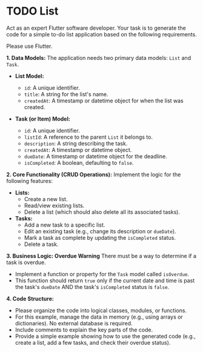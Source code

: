 # TODO List

Act as an expert Flutter software developer. Your task is to generate the code for a simple to-do list application based on the following requirements.

Please use Flutter.

**1. Data Models:**
The application needs two primary data models: `List` and `Task`.

* **List Model:**
    * `id`: A unique identifier.
    * `title`: A string for the list's name.
    * `createdAt`: A timestamp or datetime object for when the list was created.

* **Task (or Item) Model:**
    * `id`: A unique identifier.
    * `listId`: A reference to the parent `List` it belongs to.
    * `description`: A string describing the task.
    * `createdAt`: A timestamp or datetime object.
    * `dueDate`: A timestamp or datetime object for the deadline.
    * `isCompleted`: A boolean, defaulting to `false`.

**2. Core Functionality (CRUD Operations):**
Implement the logic for the following features:

* **Lists:**
    * Create a new list.
    * Read/view existing lists.
    * Delete a list (which should also delete all its associated tasks).
* **Tasks:**
    * Add a new task to a specific list.
    * Edit an existing task (e.g., change its description or `dueDate`).
    * Mark a task as complete by updating the `isCompleted` status.
    * Delete a task.

**3. Business Logic: Overdue Warning**
There must be a way to determine if a task is overdue.

* Implement a function or property for the `Task` model called `isOverdue`.
* This function should return `true` only if the current date and time is past the task's `dueDate` AND the task's `isCompleted` status is `false`.

**4. Code Structure:**
* Please organize the code into logical classes, modules, or functions.
* For this example, manage the data in memory (e.g., using arrays or dictionaries). No external database is required.
* Include comments to explain the key parts of the code.
* Provide a simple example showing how to use the generated code (e.g., create a list, add a few tasks, and check their overdue status).